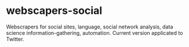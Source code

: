 # webscapers-social
Webscrapers for social sites, language, social network analysis, data science information-gathering, automation.
Current version applicated to Twitter.
